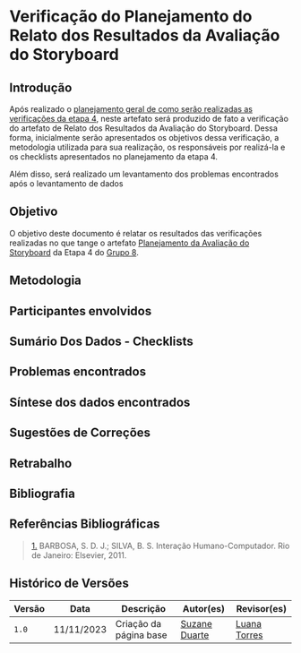 # Verificação do Planejamento do Relato dos Resultados da Avaliação do Storyboard

## Introdução

Após realizado o [planejamento geral de como serão realizadas as verificações da etapa 4](), neste artefato será produzido de fato a verificação do artefato de Relato dos Resultados da Avaliação do Storyboard. Dessa forma, inicialmente serão apresentados os objetivos dessa verificação, a metodologia utilizada para sua realização, os responsáveis por realizá-la e os checklists apresentados no planejamento da etapa 4.

Além disso, será realizado um levantamento dos problemas encontrados após o levantamento de dados

## Objetivo

O objetivo deste documento é relatar os resultados das verificações realizadas no que tange o artefato [Planejamento da Avaliação do Storyboard]() da Etapa 4 do [Grupo 8]().

## Metodologia

## Participantes envolvidos

## Sumário Dos Dados - Checklists

## Problemas encontrados

## Síntese dos dados encontrados

## Sugestões de Correções

## Retrabalho

## Bibliografia

>

## Referências Bibliográficas

> <a id="REF1" href="#anchor_1">1.</a> BARBOSA, S. D. J.; SILVA, B. S. Interação Humano-Computador. Rio de Janeiro: Elsevier, 2011.

## Histórico de Versões

| Versão | Data       | Descrição              | Autor(es)                                        | Revisor(es)                                     |
| ------ | ---------- | ---------------------- | ------------------------------------------------ | ----------------------------------------------- |
| `1.0`  | 11/11/2023 | Criação da página base | [Suzane Duarte](https://github.com/suzaneduarte) | [Luana Torres](https://github.com/luanatorress) |
